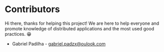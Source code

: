 # Contributors 

Hi there, thanks for helping this project! We are here to help everyone and promote knowledge of distributed applications and the most used good practices. 😁


- Gabriel Padilha - gabriel.padzx@oulook.com